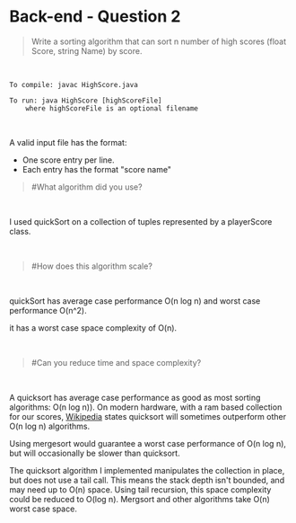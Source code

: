 Back-end - Question 2
=====================
>Write a sorting algorithm that can sort n number of high scores (float Score, string Name) by score.

<br />

    To compile: javac HighScore.java

    To run: java HighScore [highScoreFile]
        where highScoreFile is an optional filename

<br />

A valid input file has the format:

- One score entry per line.
- Each entry has the format "score name"

>#What algorithm did you use?

<br />

I used  quickSort on a collection of tuples represented by a playerScore class.

<br />

>#How does this algorithm scale?

<br />

quickSort has average case performance O(n log n) and worst case performance O(n^2).

it has a worst case space complexity of O(n).

<br />

>#Can you reduce time and space complexity?

<br />

A quicksort has average case performance as good as most sorting algorithms: O(n log n)). On modern hardware, with a ram based collection for our scores, [Wikipedia](http://en.wikipedia.org/wiki/Quicksort) states quicksort will sometimes outperform other O(n log n) algorithms. 

Using mergesort would guarantee a worst case performance of O(n log n), but will occasionally be slower than quicksort.

The quicksort algorithm I implemented manipulates the collection in place, but does not use a tail call. This means the stack depth isn't bounded, and may need up to O(n) space. Using tail recursion, this space complexity could be reduced to O(log n). Mergsort and other algorithms take O(n) worst case space.

<br />
<br />
